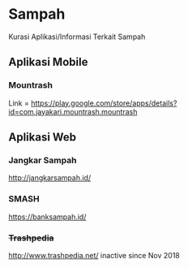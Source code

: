# Sampah
Kurasi Aplikasi/Informasi Terkait Sampah

## Aplikasi Mobile
### Mountrash  
Link = https://play.google.com/store/apps/details?id=com.jayakari.mountrash.mountrash


## Aplikasi Web
### Jangkar Sampah
http://jangkarsampah.id/

### SMASH
https://banksampah.id/

### ~~Trashpedia~~
http://www.trashpedia.net/
inactive since Nov 2018
